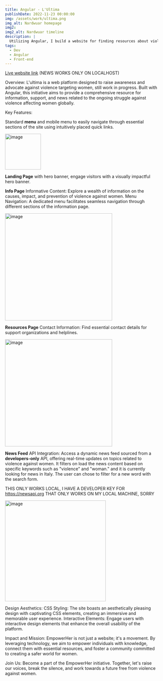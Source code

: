 ```yaml
---
title: Angular - L'Ultima
publishDate: 2022-11-23 00:00:00
img: /assets/work/ultima.png
img_alt: Nardwuar homepage
img2: 
img2_alt: Nardwuar timeline
description: |
  Utilizing Angular, I build a website for finding resources about violence agains women in Italy.
tags:
  - Dev
  - Angular
  - Front-end
---
```

 
<a href="https://lultima.netlify.app/">Live website link</a> (NEWS WORKS ONLY ON LOCALHOST)

Overview:
L'ultima is a web platform designed to raise awareness and advocate against violence targeting women, still work in progress.
Built with Angular, this initiative aims to provide a comprehensive resource for information, support, and news related to the ongoing struggle against violence affecting women globally.

Key Features:

Standard **menu** and mobile menu to easily navigate through essential sections of the site using intuitively placed quick links.

<img width="118" alt="image" src="https://github.com/MarchesaLore/femminicidio-news/assets/22336407/bde27dc0-b302-4918-8768-d05f20912785">


**Landing Page** 
with hero banner, engage visitors with a visually impactful hero banner.


**Info Page**
Informative Content: Explore a wealth of information on the causes, impact, and prevention of violence against women.
Menu Navigation: A dedicated menu facilitates seamless navigation through different sections of the information page.

<img width="353" alt="image" src="https://github.com/MarchesaLore/femminicidio-news/assets/22336407/4acffdfe-089b-47ca-abac-9015e2515e21">


**Resources Page**
Contact Information: Find essential contact details for support organizations and helplines.


<img width="353" alt="image" src="https://github.com/MarchesaLore/femminicidio-news/assets/22336407/4a6b102b-3b26-4f52-8a55-925e5f18db61">

**News Feed**
API Integration: Access a dynamic news feed sourced from a **developers-only** API, offering real-time updates on topics related to violence against women.
It filters on load the news content based on specific keywords such as "violence" and "woman." and it is currently looking for news in Italy.
The user can chose to filter for a new word with the search form.

THIS ONLY WORKS LOCAL, I HAVE A DEVELOPER KEY FOR https://newsapi.org THAT ONLY WORKS ON MY LOCAL MACHINE, SORRY

<img width="332" alt="image" src="https://github.com/MarchesaLore/femminicidio-news/assets/22336407/0028c8f0-3426-4285-ace6-119b2e05dd96">


Design Aesthetics:
CSS Styling: The site boasts an aesthetically pleasing design with captivating CSS elements, creating an immersive and memorable user experience.
Interactive Elements: Engage users with interactive design elements that enhance the overall usability of the platform.

Impact and Mission:
EmpowerHer is not just a website; it's a movement. By leveraging technology, we aim to empower individuals with knowledge, connect them with essential resources, and foster a community committed to creating a safer world for women.

Join Us:
Become a part of the EmpowerHer initiative. Together, let's raise our voices, break the silence, and work towards a future free from violence against women.
